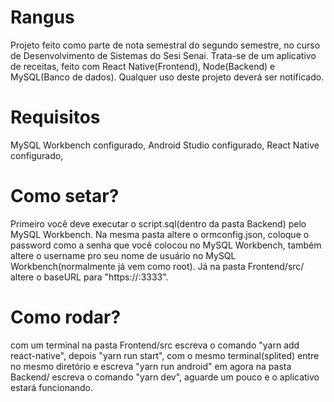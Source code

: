 # Rangus

Projeto feito como parte de nota semestral do segundo semestre, no curso de Desenvolvimento de Sistemas do Sesi Senai.
Trata-se de um aplicativo de receitas, feito com React Native(Frontend), Node(Backend) e MySQL(Banco de dados).
Qualquer uso deste projeto deverá ser notificado.

# Requisitos
MySQL Workbench configurado,
  Android Studio configurado,
  React Native configurado,
# Como setar?

Primeiro você deve executar o script.sql(dentro da pasta Backend) pelo MySQL Workbench. Na mesma pasta altere o ormconfig.json, coloque o password como a senha que você colocou no MySQL Workbench, também altere o username pro seu nome de usuário no MySQL Workbench(normalmente já vem como root).
Já na pasta Frontend/src/ altere o baseURL para "https://<seu ip>:3333".

# Como rodar?
com um terminal na pasta Frontend/src escreva o comando "yarn add react-native", depois "yarn run start", com o mesmo terminal(splited) entre no mesmo diretório e escreva "yarn run android"
em agora na pasta Backend/ escreva o comando "yarn dev", aguarde um pouco e o aplicativo estará funcionando.



